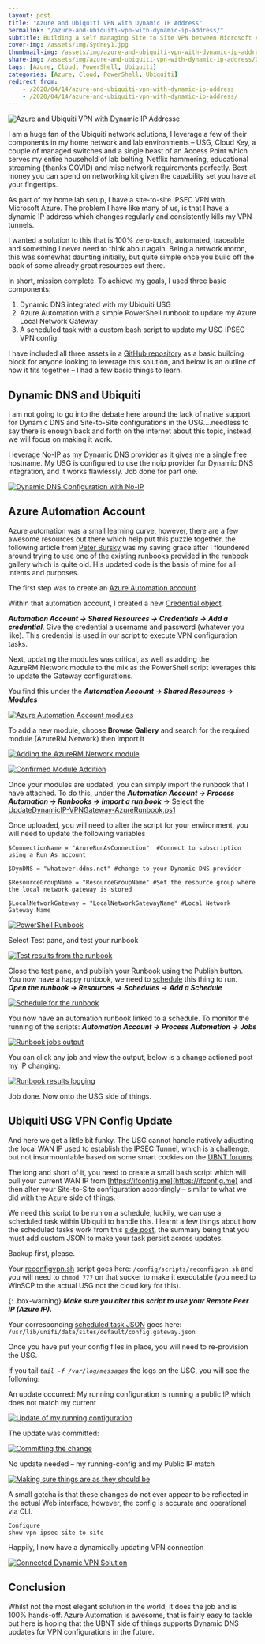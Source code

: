 ```yaml
---
layout: post
title: "Azure and Ubiquiti VPN with Dynamic IP Address"
permalink: "/azure-and-ubiquiti-vpn-with-dynamic-ip-address/"
subtitle: Building a self managing Site to Site VPN between Microsoft Azure and Ubiquiti - With a dynamic Public IP address
cover-img: /assets/img/Sydney1.jpg
thumbnail-img: /assets/img/azure-and-ubiquiti-vpn-with-dynamic-ip-address/Overview.png
share-img: /assets/img/azure-and-ubiquiti-vpn-with-dynamic-ip-address/Overview.png.png
tags: [Azure, Cloud, PowerShell, Ubiquiti]
categories: [Azure, Cloud, PowerShell, Ubiquiti]
redirect_from: 
    - /2020/04/14/azure-and-ubiquiti-vpn-with-dynamic-ip-address
    - /2020/04/14/azure-and-ubiquiti-vpn-with-dynamic-ip-address/
---
```


![Azure and Ubiquiti VPN with Dynamic IP Addresse]({{site.baseurl}}/assets/img/azure-and-ubiquiti-vpn-with-dynamic-ip-address/Overview.png)

I am a huge fan of the Ubiquiti network solutions, I leverage a few of their components in my home network and lab environments – USG, Cloud Key, a couple of managed switches and a single beast of an Access Point which serves my entire household of lab belting, Netflix hammering, educational streaming (thanks COVID) and misc network requirements perfectly. Best money you can spend on networking kit given the capability set you have at your fingertips.

As part of my home lab setup, I have a site-to-site IPSEC VPN with Microsoft Azure. The problem I have like many of us, is that I have a dynamic IP address which changes regularly and consistently kills my VPN tunnels.

I wanted a solution to this that is 100% zero-touch, automated, traceable and something I never need to think about again. Being a network moron, this was somewhat daunting initially, but quite simple once you build off the back of some already great resources out there.

In short, mission complete. To achieve my goals, I used three basic components:

1.  Dynamic DNS integrated with my Ubiquiti USG
2.  Azure Automation with a simple PowerShell runbook to update my Azure Local Network Gateway
3.  A scheduled task with a custom bash script to update my USG IPSEC VPN config

I have included all three assets in a [GitHub repository](https://github.com/JamesKindon/AzureVPNUbiquitiUSG) as a basic building block for anyone looking to leverage this solution, and below is an outline of how it fits together – I had a few basic things to learn.

## Dynamic DNS and Ubiquiti

I am not going to go into the debate here around the lack of native support for Dynamic DNS and Site-to-Site configurations in the USG….needless to say there is enough back and forth on the internet about this topic, instead, we will focus on making it work.

I leverage [No-IP](https://www.noip.com/) as my Dynamic DNS provider as it gives me a single free hostname. My USG is configured to use the noip provider for Dynamic DNS integration, and it works flawlessly. Job done for part one.

[![Dynamic DNS Configuration with No-IP]({{site.baseurl}}/assets/img/azure-and-ubiquiti-vpn-with-dynamic-ip-address/DynDNS.png)]({{site.baseurl}}/assets/img/azure-and-ubiquiti-vpn-with-dynamic-ip-address/DynDNS.png)

## Azure Automation Account

Azure automation was a small learning curve, however, there are a few awesome resources out there which help put this puzzle together, the following article from [Peter Bursky](https://www.bursky.net/index.php/2019/08/azure-automation-rubook-s2s-vpn-dynamic-public-ip/) was my saving grace after I floundered around trying to use one of the existing runbooks provided in the runbook gallery which is quite old. His updated code is the basis of mine for all intents and purposes.

The first step was to create an [Azure Automation account](https://docs.microsoft.com/en-us/azure/automation/automation-intro).

Within that automation account, I created a new [Credential object](https://docs.microsoft.com/en-us/azure/automation/shared-resources/credentials).

**_Automation Account -> Shared Resources -> Credentials -> Add a credential_**. Give the credential a username and password (whatever you like). This credential is used in our script to execute VPN configuration tasks.

Next, updating the modules was critical, as well as adding the AzureRM.Network module to the mix as the PowerShell script leverages this to update the Gateway configurations.

You find this under the **_Automation Account -> Shared Resources -> Modules_**

[![Azure Automation Account modules]({{site.baseurl}}/assets/img/azure-and-ubiquiti-vpn-with-dynamic-ip-address/AzureAutomationModules.png)]({{site.baseurl}}/assets/img/azure-and-ubiquiti-vpn-with-dynamic-ip-address/AzureAutomationModules.png)

To add a new module, choose **Browse Gallery** and search for the required module (AzureRM.Network) then import it

[![Adding the AzureRM.Network module]({{site.baseurl}}/assets/img/azure-and-ubiquiti-vpn-with-dynamic-ip-address/AzureAutomationAddModule.png)]({{site.baseurl}}/assets/img/azure-and-ubiquiti-vpn-with-dynamic-ip-address/AzureAutomationAddModule.png)

[![Confirmed Module Addition]({{site.baseurl}}/assets/img/azure-and-ubiquiti-vpn-with-dynamic-ip-address/AzureAutomationAddModuleComplete.png)]({{site.baseurl}}/assets/img/azure-and-ubiquiti-vpn-with-dynamic-ip-address/AzureAutomationAddModuleComplete.png)

Once your modules are updated, you can simply import the runbook that I have attached. To do this, under the **_Automation Account -> Process Automation -> Runbooks -> Import a run book_** -> Select the [UpdateDynamicIP-VPNGateway-AzureRunbook.ps1](https://github.com/JamesKindon/AzureVPNUbiquitiUSG/blob/master/UpdateDynamicIP-VPNGateway-AzureRunBook.ps1)

Once uploaded, you will need to alter the script for your environment, you will need to update the following variables

    $ConnectionName = "AzureRunAsConnection"  #Connect to subscription using a Run As account

    $DynDNS = "whatever.ddns.net" #change to your Dynamic DNS provider

    $ResourceGroupName = "ResourceGroupName" #Set the resource group where the local network gateway is stored

    $LocalNetworkGateway = "LocalNetworkGatewayName" #Local Network Gateway Name

[![PowerShell Runbook]({{site.baseurl}}/assets/img/azure-and-ubiquiti-vpn-with-dynamic-ip-address/RunBook.png)]({{site.baseurl}}/assets/img/azure-and-ubiquiti-vpn-with-dynamic-ip-address/RunBook.png)

Select Test pane, and test your runbook

[![Test results from the runbook]({{site.baseurl}}/assets/img/azure-and-ubiquiti-vpn-with-dynamic-ip-address/RunbookTest.png)]({{site.baseurl}}/assets/img/azure-and-ubiquiti-vpn-with-dynamic-ip-address/RunbookTest.png)

Close the test pane, and publish your Runbook using the Publish button. You now have a happy runbook, we need to [schedule](https://docs.microsoft.com/en-us/azure/automation/shared-resources/schedules) this thing to run. **_Open the runbook -> Resources -> Schedules -> Add a Schedule_**

[![Schedule for the runbook]({{site.baseurl}}/assets/img/azure-and-ubiquiti-vpn-with-dynamic-ip-address/RunbookSchedule.png)]({{site.baseurl}}/assets/img/azure-and-ubiquiti-vpn-with-dynamic-ip-address/RunbookSchedule.png)

You now have an automation runbook linked to a schedule. To monitor the running of the scripts: **_Automation Account -> Process Automation -> Jobs_**

[![Runbook jobs output]({{site.baseurl}}/assets/img/azure-and-ubiquiti-vpn-with-dynamic-ip-address/RunbookJob.png)]({{site.baseurl}}/assets/img/azure-and-ubiquiti-vpn-with-dynamic-ip-address/RunbookJob.png)

You can click any job and view the output, below is a change actioned post my IP changing:

[![Runbook results logging]({{site.baseurl}}/assets/img/azure-and-ubiquiti-vpn-with-dynamic-ip-address/RunbookLogging.png)]({{site.baseurl}}/assets/img/azure-and-ubiquiti-vpn-with-dynamic-ip-address/RunbookLogging.png)

Job done. Now onto the USG side of things.

## Ubiquiti USG VPN Config Update

And here we get a little bit funky. The USG cannot handle natively adjusting the local WAN IP used to establish the IPSEC Tunnel, which is a challenge, but not insurmountable based on some smart cookies on the [UBNT forums](https://community.ui.com/questions/USG-Site-to-Site-VPN-with-Dynamic-DNS/ca54399b-b260-41cb-9972-d6379347eb86).

The long and short of it, you need to create a small bash script which will pull your current WAN IP from [https://ifconfig.me](https://ifconfig.me) and then alter your Site-to-Site configuration accordingly – similar to what we did with the Azure side of things.

We need this script to be run on a schedule, luckily, we can use a scheduled task within Ubiquiti to handle this. I learnt a few things about how the scheduled tasks work from this [side post](https://burgatshow.com/2018/02/12/blocking-ad-sites-on-unifi-usg/), the summary being that you must add custom JSON to make your task persist across updates.

Backup first, please.

Your [reconfigvpn.sh](https://github.com/JamesKindon/AzureVPNUbiquitiUSG/blob/master/reconfigvpn.sh) script goes here: `/config/scripts/reconfigvpn.sh` and you will need to `chmod 777` on that sucker to make it executable (you need to WinSCP to the actual USG not the cloud key for this).

{: .box-warning} 
**_Make sure you alter this script to use your Remote Peer IP (Azure IP)._**

Your corresponding [scheduled task JSON](https://github.com/JamesKindon/AzureVPNUbiquitiUSG/blob/master/config.gateway.json) goes here: `/usr/lib/unifi/data/sites/default/config.gateway.json`

Once you have put your config files in place, you will need to re-provision the USG.

If you tail _`tail -f /var/log/messages`_ the logs on the USG, you will see the following:

An update occurred: My running configuration is running a public IP which does not match my current

[![Update of my running configuration]({{site.baseurl}}/assets/img/azure-and-ubiquiti-vpn-with-dynamic-ip-address/USGRunningConfig.png)]({{site.baseurl}}/assets/img/azure-and-ubiquiti-vpn-with-dynamic-ip-address/USGRunningConfig.png)

The update was committed:

[![Committing the change]({{site.baseurl}}/assets/img/azure-and-ubiquiti-vpn-with-dynamic-ip-address/USGConfigCommited.png)]({{site.baseurl}}/assets/img/azure-and-ubiquiti-vpn-with-dynamic-ip-address/USGConfigCommited.png)

No update needed – my running-config and my Public IP match

[![Making sure things are as they should be]({{site.baseurl}}/assets/img/azure-and-ubiquiti-vpn-with-dynamic-ip-address/USGMatchingIP.png)]({{site.baseurl}}/assets/img/azure-and-ubiquiti-vpn-with-dynamic-ip-address/USGMatchingIP.png)

A small gotcha is that these changes do not ever appear to be reflected in the actual Web interface, however, the config is accurate and operational via CLI.

`Configure`  
`show vpn ipsec site-to-site`

Happily, I now have a dynamically updating VPN connection

[![Connected Dynamic VPN Solution]({{site.baseurl}}/assets/img/azure-and-ubiquiti-vpn-with-dynamic-ip-address/VPNConnected.png)]({{site.baseurl}}/assets/img/azure-and-ubiquiti-vpn-with-dynamic-ip-address/VPNConnected.png)

## Conclusion

Whilst not the most elegant solution in the world, it does the job and is 100% hands-off. Azure Automation is awesome, that is fairly easy to tackle but here is hoping that the UBNT side of things supports Dynamic DNS updates for VPN configurations in the future.